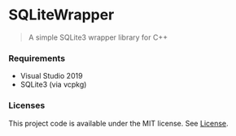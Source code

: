 # SQLiteWrapper

> A simple SQLite3 wrapper library for C++

### Requirements

* Visual Studio 2019
* SQLite3 (via vcpkg)

### Licenses

This project code is available under the MIT license. See [License](LICENSE).

